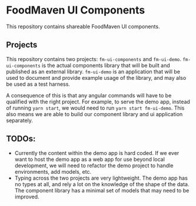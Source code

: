 # FoodMaven UI Components

This repository contains shareable FoodMaven UI components.

## Projects

This repository contains two projects: `fm-ui-components` and `fm-ui-demo`. `fm-ui-components` is the actual components library that will be built and published as an external library. `fm-ui-demo` is an application that will be used to document and provide example usage of the library, and may also be used as a test harness.  

A consequence of this is that any angular commands will have to be qualified with the right project. For example, to serve the demo app, instead of running `yarn start`, we would need to run `yarn start fm-ui-demo`. This also means we are able to build our component library and ui application separately.

## TODOs:

- Currently the content within the demo app is hard coded. If we ever want to host the demo app as a web app for use beyond local development, we will need to refactor the demo project to handle environments, add models, etc.
- Typing across the two projects are very lightweight. The demo app has no types at all, and rely a lot on the knowledge of the shape of the data. The component library has a minimal set of models that may need to be improved.
